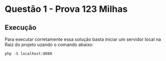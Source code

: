 # Questão 1 - Prova 123 Milhas

## Execução

Para executar corretamente essa solução basta iniciar um servidor local na Raíz do projeto uzando o comando abaixo:

`php -S localhost:8080`